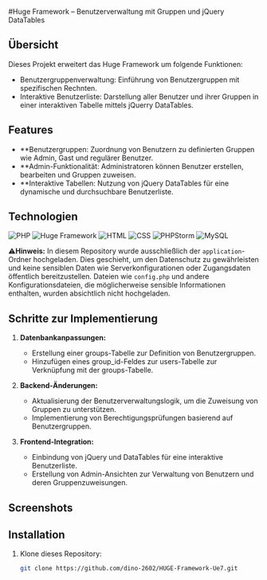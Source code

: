 #Huge Framework – Benutzerverwaltung mit Gruppen und jQuery DataTables

## Übersicht
Dieses Projekt erweitert das Huge Framework um folgende Funktionen:
- Benutzergruppenverwaltung: Einführung von Benutzergruppen mit spezifischen Rechnten.
- Interaktive Benutzerliste: Darstellung aller Benutzer und ihrer Gruppen in einer interaktiven Tabelle mittels jQuerry DataTables.

## Features
- **Benutzergruppen: Zuordnung von Benutzern zu definierten Gruppen wie Admin, Gast und regulärer Benutzer.
- **Admin-Funktionalität: Administratoren können Benutzer erstellen, bearbeiten und Gruppen zuweisen.
- **Interaktive Tabellen: Nutzung von jQuery DataTables für eine dynamische und durchsuchbare Benutzerliste.

## Technologien
![PHP](https://img.shields.io/badge/PHP-7.4%2B-blue?logo=php&logoColor=white)
![Huge Framework](https://img.shields.io/badge/Huge_Framework-1.0-brightgreen)
![HTML](https://img.shields.io/badge/HTML-5-orange?logo=html5&logoColor=white)
![CSS](https://img.shields.io/badge/CSS-3-blue?logo=css3&logoColor=white)
![PHPStorm](https://img.shields.io/badge/IDE-PHPStorm-purple?logo=phpstorm&logoColor=white)
![MySQL](https://img.shields.io/badge/Database-MySQL-lightblue?logo=mysql&logoColor=white)

⚠️**Hinweis:** In diesem Repository wurde ausschließlich der `application`-Ordner hochgeladen. Dies geschieht, um den Datenschutz zu gewährleisten und keine sensiblen Daten wie Serverkonfigurationen oder Zugangsdaten öffentlich bereitzustellen. Dateien wie `config.php` und andere Konfigurationsdateien, die möglicherweise sensible Informationen enthalten, wurden absichtlich nicht hochgeladen.

## Schritte zur Implementierung

1. **Datenbankanpassungen:**
   - Erstellung einer groups-Tabelle zur Definition von Benutzergruppen.
   - Hinzufügen eines group_id-Feldes zur users-Tabelle zur Verknüpfung mit der groups-Tabelle.
  
2. **Backend-Änderungen:**
   - Aktualisierung der Benutzerverwaltungslogik, um die Zuweisung von Gruppen zu unterstützen.
   - Implementierung von Berechtigungsprüfungen basierend auf Benutzergruppen.
  
3. **Frontend-Integration:**
   - Einbindung von jQuery und DataTables für eine interaktive Benutzerliste.
   - Erstellung von Admin-Ansichten zur Verwaltung von Benutzern und deren Gruppenzuweisungen.

## Screenshots



## Installation
1. Klone dieses Repository:
   ```bash
   git clone https://github.com/dino-2602/HUGE-Framework-Ue7.git
